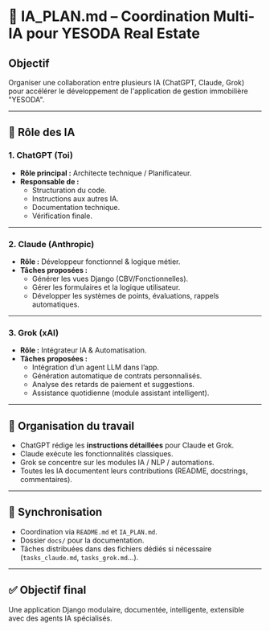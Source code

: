 # 🤖 IA_PLAN.md – Coordination Multi-IA pour YESODA Real Estate

## Objectif

Organiser une collaboration entre plusieurs IA (ChatGPT, Claude, Grok) pour accélérer le développement de l'application de gestion immobilière "YESODA".

---

## 🧠 Rôle des IA

### 1. ChatGPT (Toi)
- **Rôle principal :** Architecte technique / Planificateur.
- **Responsable de :**
  - Structuration du code.
  - Instructions aux autres IA.
  - Documentation technique.
  - Vérification finale.

---

### 2. Claude (Anthropic)
- **Rôle :** Développeur fonctionnel & logique métier.
- **Tâches proposées :**
  - Générer les vues Django (CBV/Fonctionnelles).
  - Gérer les formulaires et la logique utilisateur.
  - Développer les systèmes de points, évaluations, rappels automatiques.

---

### 3. Grok (xAI)
- **Rôle :** Intégrateur IA & Automatisation.
- **Tâches proposées :**
  - Intégration d’un agent LLM dans l’app.
  - Génération automatique de contrats personnalisés.
  - Analyse des retards de paiement et suggestions.
  - Assistance quotidienne (module assistant intelligent).

---

## 🔁 Organisation du travail

- ChatGPT rédige les **instructions détaillées** pour Claude et Grok.
- Claude exécute les fonctionnalités classiques.
- Grok se concentre sur les modules IA / NLP / automations.
- Toutes les IA documentent leurs contributions (README, docstrings, commentaires).

---

## 🔄 Synchronisation

- Coordination via `README.md` et `IA_PLAN.md`.
- Dossier `docs/` pour la documentation.
- Tâches distribuées dans des fichiers dédiés si nécessaire (`tasks_claude.md`, `tasks_grok.md`...).

---

## ✅ Objectif final

Une application Django modulaire, documentée, intelligente, extensible avec des agents IA spécialisés.
